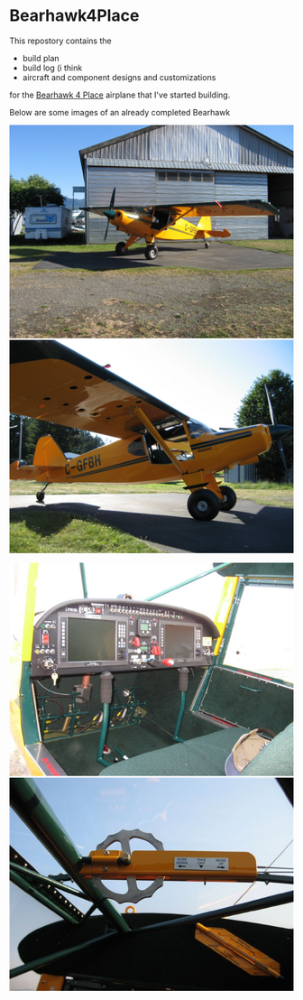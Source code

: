 # Bearhawk4Place

This repostory contains the 
 - build plan
 - build log (i think
 - aircraft and component designs and customizations
 
for the [Bearhawk 4 Place](http://https://bearhawkaircraft.com) airplane that I've started building.

Below are some images of an already completed Bearhawk

![](/assets/images/CGFBH1.jpg)![](/assets/images/CGFBH2.jpg)

![](/assets/images/CGFBH3.jpg)![](/assets/images/CGFBH4.jpg)

# 
